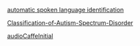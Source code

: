 [automatic spoken language identification](https://github.com/twerkmeister/iLID)

[Classification-of-Autism-Spectrum-Disorder](https://github.com/harshitkgupta/Classification-of-Autism-Spectrum-Disorder)

[audioCaffeInitial](https://github.com/ashrafk/audioCaffeInitial)
